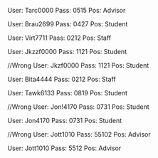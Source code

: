 User: Tarc0000
Pass: 0515
Pos: Advisor

User: Brau2699
Pass: 0427
Pos: Student

User: Virt7711
Pass: 0212
Pos: Staff

User: Jkzzf0000
Pass: 1121
Pos: Student

//Wrong
User: Jkzf0000
Pass: 1121
Pos: Student


User: Bita4444
Pass: 0212
Pos: Staff

User: Tawk6133
Pass: 0819
Pos: Student

//Wrong
User: Jon!4170
Pass: 0731
Pos: Student


User: Jon4170
Pass: 0731
Pos: Student

//Wrong
User: Jott1010
Pass: 55102
Pos: Advisor


User: Jott1010
Pass: 5512
Pos: Advisor

